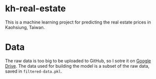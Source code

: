 # kh-real-estate
This is a machine learning project for predicting the real estate prices in Kaohsiung, Taiwan.

# Data
The raw data is too big to be uploaded to GitHub, so I sotre it on [Google Drive](https://drive.google.com/file/d/1d5rYXEZyqvlsx12DfGhWXJhwa-RjGR33/view?usp=sharing). The data used for building the model is a subset of the raw data, saved in `filtered-data.pkl`. 
